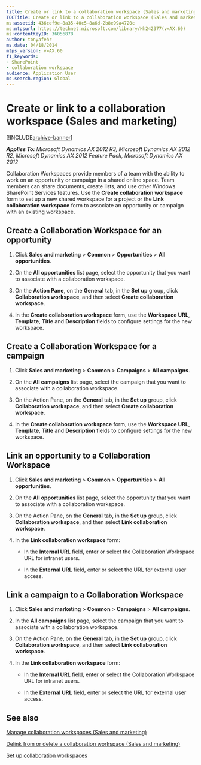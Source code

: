```yaml
---
title: Create or link to a collaboration workspace (Sales and marketing)
TOCTitle: Create or link to a collaboration workspace (Sales and marketing)
ms:assetid: 436cef9e-8a35-40c5-8a6d-2b8e99a4720c
ms:mtpsurl: https://technet.microsoft.com/library/Hh242377(v=AX.60)
ms:contentKeyID: 36056878
author: tonyafehr
ms.date: 04/18/2014
mtps_version: v=AX.60
f1_keywords:
- SharePoint
- collaboration workspace
audience: Application User
ms.search.region: Global
---
```


# Create or link to a collaboration workspace (Sales and marketing) 


[!INCLUDE[archive-banner](includes/archive-banner.md)]


_**Applies To:** Microsoft Dynamics AX 2012 R3, Microsoft Dynamics AX 2012 R2, Microsoft Dynamics AX 2012 Feature Pack, Microsoft Dynamics AX 2012_

Collaboration Workspaces provide members of a team with the ability to work on an opportunity or campaign in a shared online space. Team members can share documents, create lists, and use other Windows SharePoint Services features. Use the **Create collaboration workspace** form to set up a new shared workspace for a project or the **Link collaboration workspace** form to associate an opportunity or campaign with an existing workspace.

## Create a Collaboration Workspace for an opportunity

1.  Click **Sales and marketing** \> **Common** \> **Opportunities** \> **All opportunities**.

2.  On the **All opportunities** list page, select the opportunity that you want to associate with a collaboration workspace.

3.  On the **Action Pane**, on the **General** tab, in the **Set up** group, click **Collaboration workspace**, and then select **Create collaboration workspace**.

4.  In the **Create collaboration workspace** form, use the **Workspace URL**, **Template**, **Title** and **Description** fields to configure settings for the new workspace.

## Create a Collaboration Workspace for a campaign

1.  Click **Sales and marketing** \> **Common** \> **Campaigns** \> **All campaigns**.

2.  On the **All campaigns** list page, select the campaign that you want to associate with a collaboration workspace.

3.  On the Action Pane, on the **General** tab, in the **Set up** group, click **Collaboration workspace**, and then select **Create collaboration workspace**.

4.  In the **Create collaboration workspace** form, use the **Workspace URL**, **Template**, **Title** and **Description** fields to configure settings for the new workspace.

## Link an opportunity to a Collaboration Workspace

1.  Click **Sales and marketing** \> **Common** \> **Opportunities** \> **All opportunities**.

2.  On the **All opportunities** list page, select the opportunity that you want to associate with a collaboration workspace.

3.  On the Action Pane, on the **General** tab, in the **Set up** group, click **Collaboration workspace**, and then select **Link collaboration workspace**.

4.  In the **Link collaboration workspace** form:
    
      - In the **Internal URL** field, enter or select the Collaboration Workspace URL for intranet users.
    
      - In the **External URL** field, enter or select the URL for external user access.

## Link a campaign to a Collaboration Workspace

1.  Click **Sales and marketing** \> **Common** \> **Campaigns** \> **All campaigns**.

2.  In the **All campaigns** list page, select the campaign that you want to associate with a collaboration workspace.

3.  On the Action Pane, on the **General** tab, in the **Set up** group, click **Collaboration workspace**, and then select **Link collaboration workspace**.

4.  In the **Link collaboration workspace** form:
    
      - In the **Internal URL** field, enter or select the Collaboration Workspace URL for intranet users.
    
      - In the **External URL** field, enter or select the URL for external user access.

## See also

[Manage collaboration workspaces (Sales and marketing)](manage-collaboration-workspaces-sales-and-marketing.md)

[Delink from or delete a collaboration workspace (Sales and marketing)](delink-from-or-delete-a-collaboration-workspace-sales-and-marketing.md)

[Set up collaboration workspaces](set-up-collaboration-workspaces.md)

  


